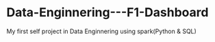 # Data-Enginnering---F1-Dashboard
My first self project in Data Enginnering using spark(Python &amp; SQL) 
